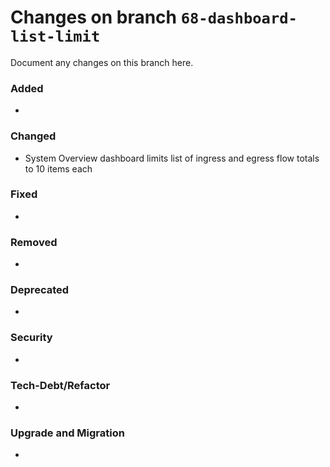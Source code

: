# Changes on branch `68-dashboard-list-limit`
Document any changes on this branch here.
### Added
- 

### Changed
- System Overview dashboard limits list of ingress and egress flow totals to 10 items each

### Fixed
- 

### Removed
- 

### Deprecated
- 

### Security
- 

### Tech-Debt/Refactor
- 

### Upgrade and Migration
- 
